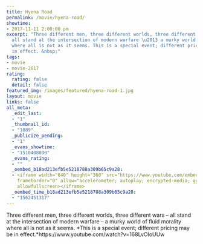 ```yaml
---
title: Hyena Road
permalink: /movie/hyena-road/
showtime:
- 2017-11-11 2:00:00 pm
excerpt: "Three different men, three different worlds, three different wars \u2013
  all stand at the intersection of modern warfare \u2013 a murky world of fluid morality
  where all is not as it seems. This is a special event; different pricing may be
  in effect. &nbsp;"
tags:
- movie
- movie-2017
rating:
  rating: false
  detail: false
featured_img: /images/featured/hyena-road-1.jpg
layout: movie
links: false
all_meta:
  _edit_last:
  - "1"
  _thumbnail_id:
  - "1089"
  _publicize_pending:
  - "1"
  _evans_showtime:
  - "1510408800"
  _evans_rating:
  - ""
  _oembed_b18ad213efb5e5218788a309b65c9a28:
  - <iframe width="640" height="360" src="https://www.youtube.com/embed/168LvOIoUUw?feature=oembed"
    frameborder="0" allow="accelerometer; autoplay; encrypted-media; gyroscope; picture-in-picture"
    allowfullscreen></iframe>
  _oembed_time_b18ad213efb5e5218788a309b65c9a28:
  - "1562451317"
---
```


<div class="overview" dir="auto">Three different men, three different worlds, three different wars – all stand at the intersection of modern warfare – a murky world of fluid morality where all is not as it seems. *This is a special event; different pricing may be in effect.*https://www.youtube.com/watch?v=168LvOIoUUw </div>
